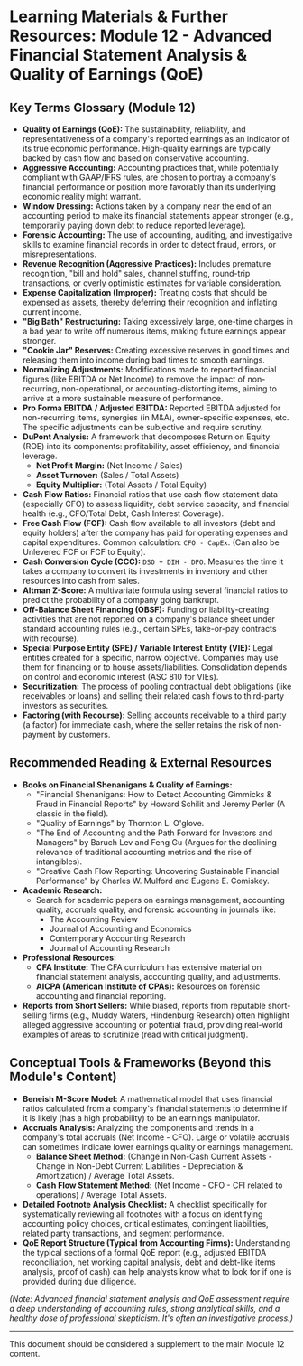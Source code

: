 # Learning Materials & Further Resources: Module 12 - Advanced Financial Statement Analysis & Quality of Earnings (QoE)

## Key Terms Glossary (Module 12)

*   **Quality of Earnings (QoE):** The sustainability, reliability, and representativeness of a company's reported earnings as an indicator of its true economic performance. High-quality earnings are typically backed by cash flow and based on conservative accounting.
*   **Aggressive Accounting:** Accounting practices that, while potentially compliant with GAAP/IFRS rules, are chosen to portray a company's financial performance or position more favorably than its underlying economic reality might warrant.
*   **Window Dressing:** Actions taken by a company near the end of an accounting period to make its financial statements appear stronger (e.g., temporarily paying down debt to reduce reported leverage).
*   **Forensic Accounting:** The use of accounting, auditing, and investigative skills to examine financial records in order to detect fraud, errors, or misrepresentations.
*   **Revenue Recognition (Aggressive Practices):** Includes premature recognition, "bill and hold" sales, channel stuffing, round-trip transactions, or overly optimistic estimates for variable consideration.
*   **Expense Capitalization (Improper):** Treating costs that should be expensed as assets, thereby deferring their recognition and inflating current income.
*   **"Big Bath" Restructuring:** Taking excessively large, one-time charges in a bad year to write off numerous items, making future earnings appear stronger.
*   **"Cookie Jar" Reserves:** Creating excessive reserves in good times and releasing them into income during bad times to smooth earnings.
*   **Normalizing Adjustments:** Modifications made to reported financial figures (like EBITDA or Net Income) to remove the impact of non-recurring, non-operational, or accounting-distorting items, aiming to arrive at a more sustainable measure of performance.
*   **Pro Forma EBITDA / Adjusted EBITDA:** Reported EBITDA adjusted for non-recurring items, synergies (in M&A), owner-specific expenses, etc. The specific adjustments can be subjective and require scrutiny.
*   **DuPont Analysis:** A framework that decomposes Return on Equity (ROE) into its components: profitability, asset efficiency, and financial leverage.
    *   **Net Profit Margin:** (Net Income / Sales)
    *   **Asset Turnover:** (Sales / Total Assets)
    *   **Equity Multiplier:** (Total Assets / Total Equity)
*   **Cash Flow Ratios:** Financial ratios that use cash flow statement data (especially CFO) to assess liquidity, debt service capacity, and financial health (e.g., CFO/Total Debt, Cash Interest Coverage).
*   **Free Cash Flow (FCF):** Cash flow available to all investors (debt and equity holders) after the company has paid for operating expenses and capital expenditures. Common calculation: `CFO - CapEx`. (Can also be Unlevered FCF or FCF to Equity).
*   **Cash Conversion Cycle (CCC):** `DSO + DIH - DPO`. Measures the time it takes a company to convert its investments in inventory and other resources into cash from sales.
*   **Altman Z-Score:** A multivariate formula using several financial ratios to predict the probability of a company going bankrupt.
*   **Off-Balance Sheet Financing (OBSF):** Funding or liability-creating activities that are not reported on a company's balance sheet under standard accounting rules (e.g., certain SPEs, take-or-pay contracts with recourse).
*   **Special Purpose Entity (SPE) / Variable Interest Entity (VIE):** Legal entities created for a specific, narrow objective. Companies may use them for financing or to house assets/liabilities. Consolidation depends on control and economic interest (ASC 810 for VIEs).
*   **Securitization:** The process of pooling contractual debt obligations (like receivables or loans) and selling their related cash flows to third-party investors as securities.
*   **Factoring (with Recourse):** Selling accounts receivable to a third party (a factor) for immediate cash, where the seller retains the risk of non-payment by customers.

## Recommended Reading & External Resources

*   **Books on Financial Shenanigans & Quality of Earnings:**
    *   "Financial Shenanigans: How to Detect Accounting Gimmicks & Fraud in Financial Reports" by Howard Schilit and Jeremy Perler (A classic in the field).
    *   "Quality of Earnings" by Thornton L. O'glove.
    *   "The End of Accounting and the Path Forward for Investors and Managers" by Baruch Lev and Feng Gu (Argues for the declining relevance of traditional accounting metrics and the rise of intangibles).
    *   "Creative Cash Flow Reporting: Uncovering Sustainable Financial Performance" by Charles W. Mulford and Eugene E. Comiskey.
*   **Academic Research:**
    *   Search for academic papers on earnings management, accounting quality, accruals quality, and forensic accounting in journals like:
        *   The Accounting Review
        *   Journal of Accounting and Economics
        *   Contemporary Accounting Research
        *   Journal of Accounting Research
*   **Professional Resources:**
    *   **CFA Institute:** The CFA curriculum has extensive material on financial statement analysis, accounting quality, and adjustments.
    *   **AICPA (American Institute of CPAs):** Resources on forensic accounting and financial reporting.
*   **Reports from Short Sellers:** While biased, reports from reputable short-selling firms (e.g., Muddy Waters, Hindenburg Research) often highlight alleged aggressive accounting or potential fraud, providing real-world examples of areas to scrutinize (read with critical judgment).

## Conceptual Tools & Frameworks (Beyond this Module's Content)

*   **Beneish M-Score Model:** A mathematical model that uses financial ratios calculated from a company's financial statements to determine if it is likely (has a high probability) to be an earnings manipulator.
*   **Accruals Analysis:** Analyzing the components and trends in a company's total accruals (Net Income - CFO). Large or volatile accruals can sometimes indicate lower earnings quality or earnings management.
    *   **Balance Sheet Method:** (Change in Non-Cash Current Assets - Change in Non-Debt Current Liabilities - Depreciation & Amortization) / Average Total Assets.
    *   **Cash Flow Statement Method:** (Net Income - CFO - CFI related to operations) / Average Total Assets.
*   **Detailed Footnote Analysis Checklist:** A checklist specifically for systematically reviewing all footnotes with a focus on identifying accounting policy choices, critical estimates, contingent liabilities, related party transactions, and segment performance.
*   **QoE Report Structure (Typical from Accounting Firms):** Understanding the typical sections of a formal QoE report (e.g., adjusted EBITDA reconciliation, net working capital analysis, debt and debt-like items analysis, proof of cash) can help analysts know what to look for if one is provided during due diligence.

*(Note: Advanced financial statement analysis and QoE assessment require a deep understanding of accounting rules, strong analytical skills, and a healthy dose of professional skepticism. It's often an investigative process.)*

---
This document should be considered a supplement to the main Module 12 content.
